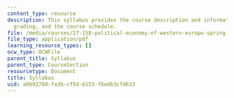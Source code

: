 ```yaml
---
content_type: resource
description: This syllabus provides the course description and information on requirements,
  grading, and the course schedule.
file: /media/courses/17-158-political-economy-of-western-europe-spring-2003/a069270dfa3bcf5d6153f6edb3cfd633_17_158.pdf
file_type: application/pdf
learning_resource_types: []
ocw_type: OCWFile
parent_title: Syllabus
parent_type: CourseSection
resourcetype: Document
title: Syllabus
uid: a069270d-fa3b-cf5d-6153-f6edb3cfd633
---
```

